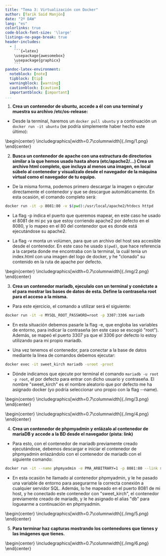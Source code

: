 ```yaml
---
title: "Tema 3: Virtualización con Docker"
author: [Tarik Said Manjón]
date: "2º DAW"
lang: "es"
colorlinks: true
code-block-font-size: '\large'
listings-no-page-break: true
header-includes:
  - |
    ```{=latex}
    \usepackage{awesomebox}
    \usepackage{graphicx}
    ```
pandoc-latex-environment:
  noteblock: [note]
  tipblock: [tip]
  warningblock: [warning]
  cautionblock: [caution]
  importantblock: [important]
...
```


1. **Crea un contenedor de ubuntu, accede a él con una terminal y muestra su archivo /etc/os-release:**

- Desde la terminal, haremos un `docker pull ubuntu` y a continuación un `docker run -it ubuntu` (se podría simplemente haber hecho este último):

\begin{center}
\includegraphics[width=0.7\columnwidth]{./img/1.png}
\end{center}

2. **Busca un contenedor de apache con una estructura de directorios similar a la que hemos usado hasta ahora (etc/apache2/...) Crea un archivo html completo, que incluya al menos una imagen, en local súbelo al contenedor y visualízalo desde el navegador de la máquina virtual como el navegador de tu equipo.**

- De la misma forma, podemos primero descargar la imagen o ejecutar directamente el contenedor y que se descargue automáticamente. En esta ocasión, el comando completo será:

```bash
docker run -it -p 8081:80 -v $(pwd):/usr/local/apache2/htdocs httpd
```

- La flag -p indica el puerto que queremos mapear, en este caso he usado el 8081 de mi pc ya que estoy corriendo apache2 por defecto en el 8080, y lo mapeo en el 80 del contenedor que es donde está ejecutándose su apache2.

- La flag -v monta un volúmen, para que un archivo del host sea accesible desde el contenedor. En este caso he usado `$(pwd)`, que hace referencia a la carpeta donde me encontraba con la terminal, la cuál tenía un index.html con una imagen del logo de docker, y he "clonado" su contenido en la ruta de apache por defecto.

\begin{center}
\includegraphics[width=0.7\columnwidth]{./img/2.png}
\end{center}

3. **Crea un contenedor mariadb, ejeculalo con un terminal y conéctate a el para mostrar las bases de datos de esta. Define la contraseña root para el acceso a la misma.**

- Para este ejercicio, el comando a utilizar será el siguiente:

```bash
docker run -it -e MYSQL_ROOT_PASSWORD=root -p 3307:3306 mariadb
```

- En esta situación debemos pasarle la flag -e, que engloba las variables de entorno, para indicar la contraseña (en este caso se escogió "root"). Además, se mapeó el puerto 3307 ya que el 3306 por defecto lo estoy utilizando para mi propio mariadb.

- Una vez tenemos el contenedor, para conectar a la base de datos mediante la línea de comandos debemos ejecutar:

```bash
docker exec -it sweet_kirch mariadb -uroot -proot
```

- Dónde indicamos que ejecute por terminal el comando `mariadb -u root -p root`, el por defecto para entrar con dicho usuario y contraseña. El nombre "sweet_kirch" es el nombre aleatorio que por defecto me ha asignado docker (yo podría seleccionar uno propio con la flag --name).

\begin{center}
\includegraphics[width=0.7\columnwidth]{./img/3.png}
\end{center}

\begin{center}
\includegraphics[width=0.7\columnwidth]{./img/4.png}
\end{center}

4. **Crea un contenedor de phpmyadmin y enlázalo al contenedor de mariaDB y accede a la BD desde el navegador (pista: link)**

- Para esto, con el contenedor de mariadb previamente creado ejecutándose, debemos descargar e iniciar el contenedor de phpmyadmin enlazándolo con el contenedor de mariadb con el siguiente comando:

```bash
docker run -it --name phpmyadmin -e PMA_ARBITRARY=1 -p 8081:80 --link sweet_kirch:db phpmyadmin/phpmyadmin
```

- En esta ocasión he llamado al contenedor phpmyadmin, y le he pasado una variable de entorno para asegurarme la correcta conexión a cualquier servidor SQL. Además, lo he mapeado en el puerto 8081 de mi host, y he conectado este contenedor con "sweet_kirch", el contenedor previamente creado de mariadb, y le he asignado el alias "db" para loguearme a continuación en phpmyadmin.

\begin{center}
\includegraphics[width=0.7\columnwidth]{./img/5.png}
\end{center}

5. **Para terminar haz capturas mostrando los contenedores que tienes y las imágenes que tienes.**

\begin{center}
\includegraphics[width=0.7\columnwidth]{./img/6.png}
\end{center}
